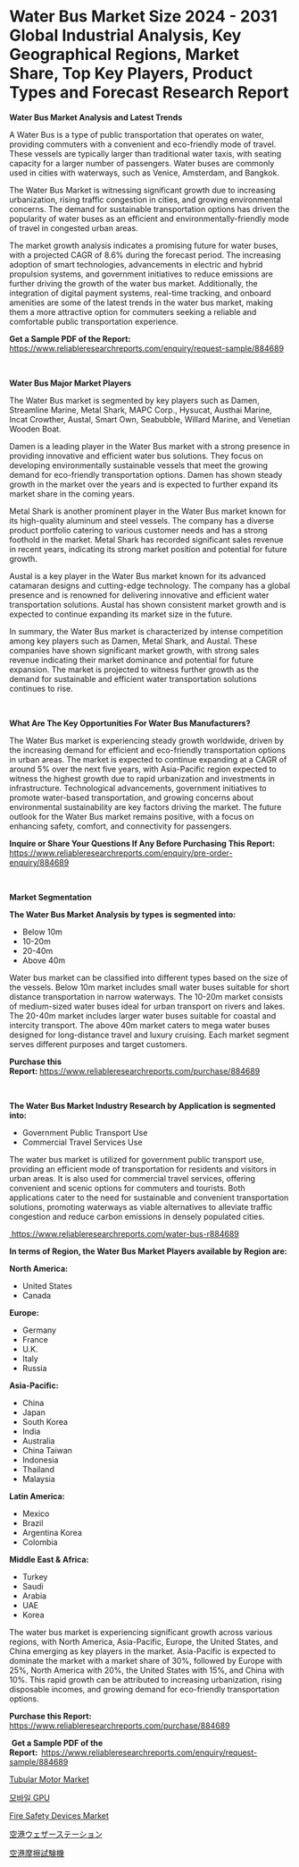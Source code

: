 <p><h1>Water Bus Market Size 2024 - 2031 Global Industrial Analysis, Key Geographical Regions, Market Share, Top Key Players, Product Types and Forecast Research Report</h1></p><p><strong>Water Bus Market Analysis and Latest Trends</strong></p>
<p><p>A Water Bus is a type of public transportation that operates on water, providing commuters with a convenient and eco-friendly mode of travel. These vessels are typically larger than traditional water taxis, with seating capacity for a larger number of passengers. Water buses are commonly used in cities with waterways, such as Venice, Amsterdam, and Bangkok.</p><p>The Water Bus Market is witnessing significant growth due to increasing urbanization, rising traffic congestion in cities, and growing environmental concerns. The demand for sustainable transportation options has driven the popularity of water buses as an efficient and environmentally-friendly mode of travel in congested urban areas. </p><p>The market growth analysis indicates a promising future for water buses, with a projected CAGR of 8.6% during the forecast period. The increasing adoption of smart technologies, advancements in electric and hybrid propulsion systems, and government initiatives to reduce emissions are further driving the growth of the water bus market. Additionally, the integration of digital payment systems, real-time tracking, and onboard amenities are some of the latest trends in the water bus market, making them a more attractive option for commuters seeking a reliable and comfortable public transportation experience.</p></p>
<p><strong>Get a Sample PDF of the Report:&nbsp;</strong> <a href="https://www.reliableresearchreports.com/enquiry/request-sample/884689">https://www.reliableresearchreports.com/enquiry/request-sample/884689</a></p>
<p>&nbsp;</p>
<p><strong>Water Bus Major Market Players</strong></p>
<p><p>The Water Bus market is segmented by key players such as Damen, Streamline Marine, Metal Shark, MAPC Corp., Hysucat, Austhai Marine, Incat Crowther, Austal, Smart Own, Seabubble, Willard Marine, and Venetian Wooden Boat. </p><p>Damen is a leading player in the Water Bus market with a strong presence in providing innovative and efficient water bus solutions. They focus on developing environmentally sustainable vessels that meet the growing demand for eco-friendly transportation options. Damen has shown steady growth in the market over the years and is expected to further expand its market share in the coming years.</p><p>Metal Shark is another prominent player in the Water Bus market known for its high-quality aluminum and steel vessels. The company has a diverse product portfolio catering to various customer needs and has a strong foothold in the market. Metal Shark has recorded significant sales revenue in recent years, indicating its strong market position and potential for future growth.</p><p>Austal is a key player in the Water Bus market known for its advanced catamaran designs and cutting-edge technology. The company has a global presence and is renowned for delivering innovative and efficient water transportation solutions. Austal has shown consistent market growth and is expected to continue expanding its market size in the future.</p><p>In summary, the Water Bus market is characterized by intense competition among key players such as Damen, Metal Shark, and Austal. These companies have shown significant market growth, with strong sales revenue indicating their market dominance and potential for future expansion. The market is projected to witness further growth as the demand for sustainable and efficient water transportation solutions continues to rise.</p></p>
<p>&nbsp;</p>
<p><strong>What Are The Key Opportunities For Water Bus Manufacturers?</strong></p>
<p><p>The Water Bus market is experiencing steady growth worldwide, driven by the increasing demand for efficient and eco-friendly transportation options in urban areas. The market is expected to continue expanding at a CAGR of around 5% over the next five years, with Asia-Pacific region expected to witness the highest growth due to rapid urbanization and investments in infrastructure. Technological advancements, government initiatives to promote water-based transportation, and growing concerns about environmental sustainability are key factors driving the market. The future outlook for the Water Bus market remains positive, with a focus on enhancing safety, comfort, and connectivity for passengers.</p></p>
<p><strong>Inquire or Share Your Questions If Any Before Purchasing This Report:</strong> <a href="https://www.reliableresearchreports.com/enquiry/pre-order-enquiry/884689">https://www.reliableresearchreports.com/enquiry/pre-order-enquiry/884689</a></p>
<p>&nbsp;</p>
<p><strong>Market Segmentation</strong></p>
<p><strong>The Water Bus Market Analysis by types is segmented into:</strong></p>
<p><ul><li>Below 10m</li><li>10-20m</li><li>20-40m</li><li>Above 40m</li></ul></p>
<p><p>Water bus market can be classified into different types based on the size of the vessels. Below 10m market includes small water buses suitable for short distance transportation in narrow waterways. The 10-20m market consists of medium-sized water buses ideal for urban transport on rivers and lakes. The 20-40m market includes larger water buses suitable for coastal and intercity transport. The above 40m market caters to mega water buses designed for long-distance travel and luxury cruising. Each market segment serves different purposes and target customers.</p></p>
<p><strong>Purchase this Report:&nbsp;</strong><a href="https://www.reliableresearchreports.com/purchase/884689">https://www.reliableresearchreports.com/purchase/884689</a></p>
<p>&nbsp;</p>
<p><strong>The Water Bus Market Industry Research by Application is segmented into:</strong></p>
<p><ul><li>Government Public Transport Use</li><li>Commercial Travel Services Use</li></ul></p>
<p><p>The water bus market is utilized for government public transport use, providing an efficient mode of transportation for residents and visitors in urban areas. It is also used for commercial travel services, offering convenient and scenic options for commuters and tourists. Both applications cater to the need for sustainable and convenient transportation solutions, promoting waterways as viable alternatives to alleviate traffic congestion and reduce carbon emissions in densely populated cities.</p></p>
<p><a href="https://www.reliableresearchreports.com/water-bus-r884689">&nbsp;https://www.reliableresearchreports.com/water-bus-r884689</a></p>
<p><strong>In terms of Region, the Water Bus Market Players available by Region are:</strong></p>
<p>
    <p> <strong> North America: </strong>
        <ul>
            <li>United States</li>
            <li>Canada</li>
        </ul>
        </p> 
    <p> <strong> Europe: </strong>
        <ul>
            <li>Germany</li>
            <li>France</li>
            <li>U.K.</li>
            <li>Italy</li>
            <li>Russia</li>
        </ul>
        </p> 
    <p> <strong> Asia-Pacific: </strong>
        <ul>
            <li>China</li>
            <li>Japan</li>
            <li>South Korea</li>
            <li>India</li>
            <li>Australia</li>
            <li>China Taiwan</li>
            <li>Indonesia</li>
            <li>Thailand</li>
            <li>Malaysia</li>
        </ul>
        </p> 
    <p> <strong> Latin America: </strong>
        <ul>
            <li>Mexico</li>
            <li>Brazil</li>
            <li>Argentina Korea</li>
            <li>Colombia</li>
        </ul>
        </p> 
    <p> <strong> Middle East & Africa: </strong>
        <ul>
            <li>Turkey</li>
            <li>Saudi</li>
            <li>Arabia</li>
            <li>UAE</li>
            <li>Korea</li>
        </ul>
    </p>
    </p>
<p><p>The water bus market is experiencing significant growth across various regions, with North America, Asia-Pacific, Europe, the United States, and China emerging as key players in the market. Asia-Pacific is expected to dominate the market with a market share of 30%, followed by Europe with 25%, North America with 20%, the United States with 15%, and China with 10%. This rapid growth can be attributed to increasing urbanization, rising disposable incomes, and growing demand for eco-friendly transportation options.</p></p>
<p><strong>Purchase this Report: </strong><a href="https://www.reliableresearchreports.com/purchase/884689">https://www.reliableresearchreports.com/purchase/884689</a></p>
<p>&nbsp;<strong>Get a Sample PDF of the Report:&nbsp;&nbsp;</strong><a href="https://www.reliableresearchreports.com/enquiry/request-sample/884689">https://www.reliableresearchreports.com/enquiry/request-sample/884689</a></p>
<p><strong></strong></p>
<p><p><a href="https://github.com/kufem1/Market-Research-Report-List-2/blob/main/tubular-motor-market.md">Tubular Motor Market</a></p><p><a href="https://medium.com/@dellkoepp03/2024%EB%85%84%EB%B6%80%ED%84%B0-2031%EB%85%84%EA%B9%8C%EC%A7%80%EC%9D%98-%EA%B8%B0%EA%B0%84-%EB%8F%99%EC%95%88-%EB%AA%A8%EB%B0%94%EC%9D%BC-gpu-%EC%8B%9C%EC%9E%A5-%EB%B6%84%EC%84%9D%EA%B3%BC-%ED%81%AC%EA%B8%B0-%EC%98%88%EC%B8%A1-fde3c1148c7d">모바일 GPU</a></p><p><a href="https://github.com/singletonthaxterkelliehr2df/Market-Research-Report-List-1/blob/main/fire-safety-devices-market.md">Fire Safety Devices Market</a></p><p><a href="https://medium.com/@josephmiller1959/%E7%A9%BA%E6%B8%AF%E6%B0%97%E8%B1%A1%E5%B1%80%E5%B8%82%E5%A0%B4%E8%A6%8F%E6%A8%A1-cagr-%E3%83%88%E3%83%AC%E3%83%B3%E3%83%892024-2030-b59e097953be">空港ウェザーステーション</a></p><p><a href="https://medium.com/@nicolaseller56452023/%E7%A9%BA%E6%B8%AF%E6%91%A9%E6%93%A6%E6%B8%AC%E5%AE%9A%E5%99%A8%E5%B8%82%E5%A0%B4%E6%B4%9E%E5%AF%9F-%E5%B8%82%E5%A0%B4%E5%8B%95%E5%90%91-%E6%88%90%E9%95%B7-2024%E5%B9%B4%E3%81%8B%E3%82%892031%E5%B9%B4%E3%81%BE%E3%81%A7%E3%81%AE%E4%BA%88%E6%B8%AC-1009021bde85">空港摩擦試験機</a></p></p>